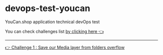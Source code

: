 # devops-test-youcan
YouCan.shop application technical devOps test 


You can check challenges list [by clicking here 👈](https://github.com/youcan-shop/coding-challenges/blob/master/DevOps%20Engineer/README.md)

----

[👉 Challenge 1 : Save our Media layer from folders overflow ](./challenge-1/)


